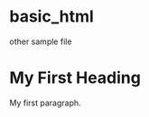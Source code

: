 # basic_html
other sample file
<!DOCTYPE html>
<html>
<body>

<h1>My First Heading</h1>
<p>My first paragraph.</p>

</body>
</html>
